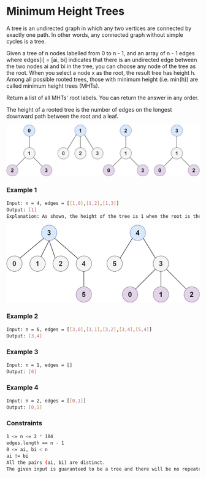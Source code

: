 # Minimum Height Trees

A tree is an undirected graph in which any two vertices are connected by exactly one path. In other words, any connected graph without simple cycles is a tree.

Given a tree of n nodes labelled from 0 to n - 1, and an array of n - 1 edges where edges[i] = [ai, bi] indicates that there is an undirected edge between the two nodes ai and bi in the tree, you can choose any node of the tree as the root. When you select a node x as the root, the result tree has height h. Among all possible rooted trees, those with minimum height (i.e. min(h))  are called minimum height trees (MHTs).

Return a list of all MHTs' root labels. You can return the answer in any order.

The height of a rooted tree is the number of edges on the longest downward path between the root and a leaf.

[![e1](e1.jpg)]()
### Example 1
```sh
Input: n = 4, edges = [[1,0],[1,2],[1,3]]
Output: [1]
Explanation: As shown, the height of the tree is 1 when the root is the node with label 1 which is the only MHT.
```

[![e2](e2.jpg)]()
### Example 2
```sh
Input: n = 6, edges = [[3,0],[3,1],[3,2],[3,4],[5,4]]
Output: [3,4]
```

### Example 3
```sh
Input: n = 1, edges = []
Output: [0]
```

### Example 4
```sh
Input: n = 2, edges = [[0,1]]
Output: [0,1]
```

### Constraints
```sh
1 <= n <= 2 * 104
edges.length == n - 1
0 <= ai, bi < n
ai != bi
All the pairs (ai, bi) are distinct.
The given input is guaranteed to be a tree and there will be no repeated edges.
```
